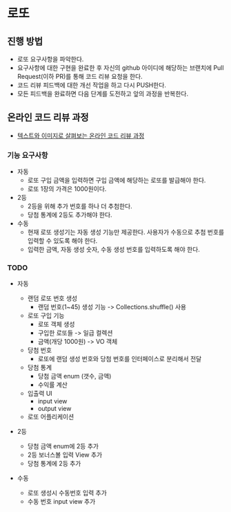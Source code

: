 # 로또
## 진행 방법
* 로또 요구사항을 파악한다.
* 요구사항에 대한 구현을 완료한 후 자신의 github 아이디에 해당하는 브랜치에 Pull Request(이하 PR)를 통해 코드 리뷰 요청을 한다.
* 코드 리뷰 피드백에 대한 개선 작업을 하고 다시 PUSH한다.
* 모든 피드백을 완료하면 다음 단계를 도전하고 앞의 과정을 반복한다.

## 온라인 코드 리뷰 과정
* [텍스트와 이미지로 살펴보는 온라인 코드 리뷰 과정](https://github.com/next-step/nextstep-docs/tree/master/codereview)

### 기능 요구사항
* 자동
  - 로또 구입 금액을 입력하면 구입 금액에 해당하는 로또를 발급해야 한다.
  - 로또 1장의 가격은 1000원이다.
* 2등
  - 2등을 위해 추가 번호를 하나 더 추첨한다.
  - 당첨 통계에 2등도 추가해야 한다.
* 수동
  - 현재 로또 생성기는 자동 생성 기능만 제공한다. 사용자가 수동으로 추첨 번호를 입력할 수 있도록 해야 한다.
  - 입력한 금액, 자동 생성 숫자, 수동 생성 번호를 입력하도록 해야 한다.


### TODO
* 자동
    * 랜덤 로또 번호 생성
      - 랜덤 번호(1~45) 생성 기능 -> Collections.shuffle() 사용
    * 로또 구입 기능
      - 로또 객체 생성
      - 구입한 로또들 -> 일급 컬렉션
      - 금액(개당 1000원) -> VO 객체
    * 당첨 번호
      - 로또에 랜덤 생성 번호와 당첨 번호를 인터페이스로 분리해서 전달
    * 당첨 통계
      - 당첨 금액 enum (갯수, 금액)
      - 수익률 계산
    * 입출력 UI
      - input view
      - output view
    * 로또 어플리케이션

* 2등 
    * 당첨 금액 enum에 2등 추가
    * 2등 보너스볼 입력 View 추가
    * 당첨 통계에 2등 추가
    
* 수동
    * 로또 생성시 수동번호 입력 추가
    * 수동 번호 input view 추가
